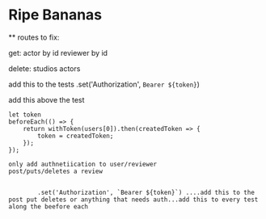 # Ripe Bananas


** routes to fix:

get:
actor by id
reviewer by id

delete:
studios
actors



add this to the tests 
  .set('Authorization', `Bearer ${token}`)

add this above the test 

    let token
    beforeEach(() => {
        return withToken(users[0]).then(createdToken => {
            token = createdToken;
        });
    });

    only add authnetiication to user/reviewer 
    post/puts/deletes a review 


            .set('Authorization', `Bearer ${token}`) ....add this to the post put deletes or anything that needs auth...add this to every test along the beefore each 
